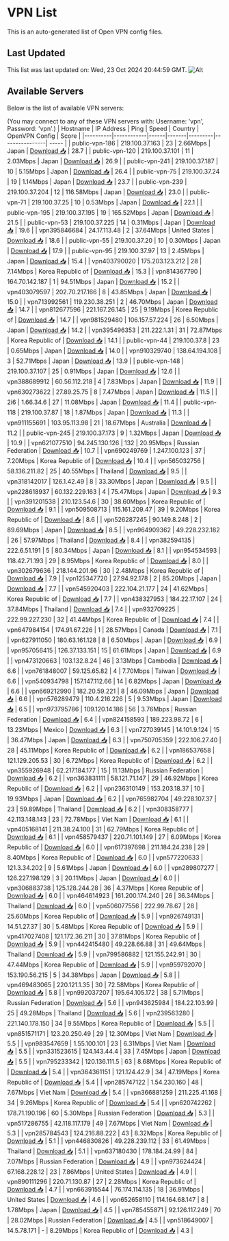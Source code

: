 # VPN List

This is an auto-generated list of Open VPN config files.

## Last Updated

This list was last updated on: Wed, 23 Oct 2024 20:44:59 GMT.
![Alt](https://repobeats.axiom.co/api/embed/186b98318ef1479477931607c1ad7d823f12451f.svg "Repobeats analytics image")

## Available Servers

Below is the list of available VPN servers:

(You may connect to any of these VPN servers with: Username: 'vpn', Password: 'vpn'.)
| Hostname | IP Address | Ping | Speed | Country | OpenVPN Config | Score |
|----------|------------|------|-------|---------|----------------| ----- |
| public-vpn-186 | 219.100.37.163 | 23 | 2.66Mbps | Japan | [Download 📥](./configs/server_0_JP.ovpn) | 28.7 |
| public-vpn-120 | 219.100.37.101 | 11 | 2.03Mbps | Japan | [Download 📥](./configs/server_1_JP.ovpn) | 26.9 |
| public-vpn-241 | 219.100.37.187 | 10 | 5.15Mbps | Japan | [Download 📥](./configs/server_2_JP.ovpn) | 26.4 |
| public-vpn-75 | 219.100.37.24 | 19 | 1.14Mbps | Japan | [Download 📥](./configs/server_3_JP.ovpn) | 23.7 |
| public-vpn-239 | 219.100.37.204 | 12 | 116.58Mbps | Japan | [Download 📥](./configs/server_4_JP.ovpn) | 23.0 |
| public-vpn-71 | 219.100.37.25 | 10 | 0.53Mbps | Japan | [Download 📥](./configs/server_5_JP.ovpn) | 22.1 |
| public-vpn-195 | 219.100.37.195 | 19 | 165.52Mbps | Japan | [Download 📥](./configs/server_6_JP.ovpn) | 21.5 |
| public-vpn-53 | 219.100.37.225 | 14 | 0.31Mbps | Japan | [Download 📥](./configs/server_7_JP.ovpn) | 19.6 |
| vpn395846684 | 24.17.113.48 | 2 | 37.64Mbps | United States | [Download 📥](./configs/server_8_US.ovpn) | 18.6 |
| public-vpn-55 | 219.100.37.20 | 10 | 0.30Mbps | Japan | [Download 📥](./configs/server_9_JP.ovpn) | 17.9 |
| public-vpn-95 | 219.100.37.97 | 13 | 2.45Mbps | Japan | [Download 📥](./configs/server_10_JP.ovpn) | 15.4 |
| vpn403790020 | 175.203.123.212 | 28 | 7.14Mbps | Korea Republic of | [Download 📥](./configs/server_11_KR.ovpn) | 15.3 |
| vpn814367790 | 164.70.142.187 | 1 | 94.51Mbps | Japan | [Download 📥](./configs/server_12_JP.ovpn) | 15.2 |
| vpn403079597 | 202.70.217.166 | 8 | 43.85Mbps | Japan | [Download 📥](./configs/server_13_JP.ovpn) | 15.0 |
| vpn713992561 | 119.230.38.251 | 2 | 46.70Mbps | Japan | [Download 📥](./configs/server_14_JP.ovpn) | 14.7 |
| vpn812677596 | 221.167.26.145 | 25 | 9.19Mbps | Korea Republic of | [Download 📥](./configs/server_15_KR.ovpn) | 14.7 |
| vpn981529480 | 106.157.57.224 | 26 | 6.50Mbps | Japan | [Download 📥](./configs/server_16_JP.ovpn) | 14.2 |
| vpn395496353 | 211.222.1.31 | 31 | 72.87Mbps | Korea Republic of | [Download 📥](./configs/server_17_KR.ovpn) | 14.1 |
| public-vpn-44 | 219.100.37.8 | 23 | 0.65Mbps | Japan | [Download 📥](./configs/server_18_JP.ovpn) | 14.0 |
| vpn910329740 | 138.64.194.108 | 3 | 52.71Mbps | Japan | [Download 📥](./configs/server_19_JP.ovpn) | 13.9 |
| public-vpn-148 | 219.100.37.107 | 25 | 0.91Mbps | Japan | [Download 📥](./configs/server_20_JP.ovpn) | 12.6 |
| vpn388689912 | 60.56.112.218 | 4 | 7.83Mbps | Japan | [Download 📥](./configs/server_21_JP.ovpn) | 11.9 |
| vpn630273622 | 27.89.25.75 | 8 | 7.47Mbps | Japan | [Download 📥](./configs/server_22_JP.ovpn) | 11.5 |
| 2i6 | 1.66.34.6 | 27 | 11.08Mbps | Japan | [Download 📥](./configs/server_23_JP.ovpn) | 11.4 |
| public-vpn-118 | 219.100.37.87 | 18 | 1.87Mbps | Japan | [Download 📥](./configs/server_24_JP.ovpn) | 11.3 |
| vpn911155691 | 103.95.113.98 | 21 | 18.67Mbps | Australia | [Download 📥](./configs/server_25_AU.ovpn) | 11.2 |
| public-vpn-245 | 219.100.37.173 | 9 | 1.32Mbps | Japan | [Download 📥](./configs/server_26_JP.ovpn) | 10.9 |
| vpn621077510 | 94.245.130.126 | 132 | 20.95Mbps | Russian Federation | [Download 📥](./configs/server_27_RU.ovpn) | 10.7 |
| vpn690249769 | 1.247.100.123 | 37 | 7.20Mbps | Korea Republic of | [Download 📥](./configs/server_28_KR.ovpn) | 10.4 |
| vpn565032756 | 58.136.211.82 | 25 | 40.55Mbps | Thailand | [Download 📥](./configs/server_29_TH.ovpn) | 9.5 |
| vpn318142017 | 126.1.42.49 | 8 | 33.30Mbps | Japan | [Download 📥](./configs/server_30_JP.ovpn) | 9.5 |
| vpn228618937 | 60.132.229.163 | 4 | 75.47Mbps | Japan | [Download 📥](./configs/server_31_JP.ovpn) | 9.3 |
| vpn391201538 | 210.123.54.6 | 30 | 38.60Mbps | Korea Republic of | [Download 📥](./configs/server_32_KR.ovpn) | 9.1 |
| vpn509508713 | 115.161.209.47 | 39 | 9.20Mbps | Korea Republic of | [Download 📥](./configs/server_33_KR.ovpn) | 8.6 |
| vpn526287245 | 90.149.8.248 | 2 | 89.69Mbps | Japan | [Download 📥](./configs/server_34_JP.ovpn) | 8.5 |
| vpn964909362 | 49.228.232.182 | 26 | 57.97Mbps | Thailand | [Download 📥](./configs/server_35_TH.ovpn) | 8.4 |
| vpn382594135 | 222.6.51.191 | 5 | 80.34Mbps | Japan | [Download 📥](./configs/server_36_JP.ovpn) | 8.1 |
| vpn954534593 | 118.42.71.193 | 29 | 8.95Mbps | Korea Republic of | [Download 📥](./configs/server_37_KR.ovpn) | 8.0 |
| vpn302679636 | 218.144.201.96 | 30 | 2.48Mbps | Korea Republic of | [Download 📥](./configs/server_38_KR.ovpn) | 7.9 |
| vpn125347720 | 27.94.92.178 | 2 | 85.20Mbps | Japan | [Download 📥](./configs/server_39_JP.ovpn) | 7.7 |
| vpn545920403 | 222.104.21.177 | 24 | 41.62Mbps | Korea Republic of | [Download 📥](./configs/server_40_KR.ovpn) | 7.7 |
| vpn438327953 | 184.22.17.107 | 24 | 37.84Mbps | Thailand | [Download 📥](./configs/server_41_TH.ovpn) | 7.4 |
| vpn932709225 | 222.99.227.230 | 32 | 41.44Mbps | Korea Republic of | [Download 📥](./configs/server_42_KR.ovpn) | 7.4 |
| vpn647984154 | 174.91.67.226 | 1 | 28.57Mbps | Canada | [Download 📥](./configs/server_43_CA.ovpn) | 7.1 |
| vpn627911050 | 180.63.161.128 | 8 | 6.50Mbps | Japan | [Download 📥](./configs/server_44_JP.ovpn) | 6.9 |
| vpn957056415 | 126.37.133.151 | 15 | 61.61Mbps | Japan | [Download 📥](./configs/server_45_JP.ovpn) | 6.9 |
| vpn473120663 | 103.132.8.24 | 46 | 3.13Mbps | Cambodia | [Download 📥](./configs/server_46_KH.ovpn) | 6.6 |
| vpn761848007 | 59.125.65.82 | 4 | 7.70Mbps | Taiwan | [Download 📥](./configs/server_47_TW.ovpn) | 6.6 |
| vpn540934798 | 157.147.112.66 | 14 | 6.82Mbps | Japan | [Download 📥](./configs/server_48_JP.ovpn) | 6.6 |
| vpn669212990 | 182.20.59.221 | 8 | 46.09Mbps | Japan | [Download 📥](./configs/server_49_JP.ovpn) | 6.6 |
| vpn576289479 | 110.4.216.226 | 5 | 9.53Mbps | Japan | [Download 📥](./configs/server_50_JP.ovpn) | 6.5 |
| vpn973795786 | 109.120.14.186 | 56 | 3.76Mbps | Russian Federation | [Download 📥](./configs/server_51_RU.ovpn) | 6.4 |
| vpn824158593 | 189.223.98.72 | 6 | 13.23Mbps | Mexico | [Download 📥](./configs/server_52_MX.ovpn) | 6.3 |
| vpn727039145 | 14.101.9.124 | 15 | 36.47Mbps | Japan | [Download 📥](./configs/server_53_JP.ovpn) | 6.3 |
| vpn750705359 | 222.106.27.40 | 28 | 45.11Mbps | Korea Republic of | [Download 📥](./configs/server_54_KR.ovpn) | 6.2 |
| vpn186537658 | 121.129.205.53 | 30 | 6.72Mbps | Korea Republic of | [Download 📥](./configs/server_55_KR.ovpn) | 6.2 |
| vpn355926948 | 62.217.184.177 | 15 | 11.13Mbps | Russian Federation | [Download 📥](./configs/server_56_RU.ovpn) | 6.2 |
| vpn363831111 | 58.121.71.147 | 29 | 46.92Mbps | Korea Republic of | [Download 📥](./configs/server_57_KR.ovpn) | 6.2 |
| vpn236310149 | 153.203.18.37 | 10 | 19.93Mbps | Japan | [Download 📥](./configs/server_58_JP.ovpn) | 6.2 |
| vpn765982704 | 49.228.107.37 | 23 | 59.89Mbps | Thailand | [Download 📥](./configs/server_59_TH.ovpn) | 6.2 |
| vpn308358777 | 42.113.148.143 | 23 | 72.78Mbps | Viet Nam | [Download 📥](./configs/server_60_VN.ovpn) | 6.1 |
| vpn405168141 | 211.38.24.100 | 31 | 62.79Mbps | Korea Republic of | [Download 📥](./configs/server_61_KR.ovpn) | 6.1 |
| vpn458579437 | 220.71.101.149 | 27 | 6.09Mbps | Korea Republic of | [Download 📥](./configs/server_62_KR.ovpn) | 6.0 |
| vpn617397698 | 211.184.24.238 | 29 | 8.40Mbps | Korea Republic of | [Download 📥](./configs/server_63_KR.ovpn) | 6.0 |
| vpn577220633 | 121.3.34.202 | 9 | 5.61Mbps | Japan | [Download 📥](./configs/server_64_JP.ovpn) | 6.0 |
| vpn289807277 | 126.227.198.129 | 3 | 20.11Mbps | Japan | [Download 📥](./configs/server_65_JP.ovpn) | 6.0 |
| vpn306883738 | 125.128.244.28 | 36 | 4.37Mbps | Korea Republic of | [Download 📥](./configs/server_66_KR.ovpn) | 6.0 |
| vpn464614923 | 161.200.174.240 | 26 | 36.34Mbps | Thailand | [Download 📥](./configs/server_67_TH.ovpn) | 6.0 |
| vpn506077556 | 222.99.78.67 | 28 | 25.60Mbps | Korea Republic of | [Download 📥](./configs/server_68_KR.ovpn) | 5.9 |
| vpn926749131 | 14.51.27.37 | 30 | 5.48Mbps | Korea Republic of | [Download 📥](./configs/server_69_KR.ovpn) | 5.9 |
| vpn417027408 | 121.172.36.211 | 30 | 37.81Mbps | Korea Republic of | [Download 📥](./configs/server_70_KR.ovpn) | 5.9 |
| vpn442415480 | 49.228.66.88 | 31 | 49.64Mbps | Thailand | [Download 📥](./configs/server_71_TH.ovpn) | 5.9 |
| vpn799586882 | 121.155.242.91 | 30 | 47.44Mbps | Korea Republic of | [Download 📥](./configs/server_72_KR.ovpn) | 5.9 |
| vpn959792070 | 153.190.56.215 | 5 | 34.38Mbps | Japan | [Download 📥](./configs/server_73_JP.ovpn) | 5.8 |
| vpn469483065 | 220.121.1.35 | 30 | 72.58Mbps | Korea Republic of | [Download 📥](./configs/server_74_KR.ovpn) | 5.8 |
| vpn992037207 | 195.64.105.172 | 38 | 5.71Mbps | Russian Federation | [Download 📥](./configs/server_75_RU.ovpn) | 5.6 |
| vpn943625984 | 184.22.103.99 | 25 | 49.28Mbps | Thailand | [Download 📥](./configs/server_76_TH.ovpn) | 5.6 |
| vpn239563280 | 221.140.178.150 | 34 | 9.55Mbps | Korea Republic of | [Download 📥](./configs/server_77_KR.ovpn) | 5.5 |
| vpn851571171 | 123.20.250.49 | 29 | 12.30Mbps | Viet Nam | [Download 📥](./configs/server_78_VN.ovpn) | 5.5 |
| vpn983547659 | 1.55.100.101 | 23 | 6.31Mbps | Viet Nam | [Download 📥](./configs/server_79_VN.ovpn) | 5.5 |
| vpn331523615 | 124.143.44.4 | 33 | 7.45Mbps | Japan | [Download 📥](./configs/server_80_JP.ovpn) | 5.5 |
| vpn795233342 | 120.136.111.5 | 63 | 8.68Mbps | Korea Republic of | [Download 📥](./configs/server_81_KR.ovpn) | 5.4 |
| vpn364361151 | 121.124.42.9 | 34 | 47.19Mbps | Korea Republic of | [Download 📥](./configs/server_82_KR.ovpn) | 5.4 |
| vpn285747122 | 1.54.230.160 | 48 | 7.67Mbps | Viet Nam | [Download 📥](./configs/server_83_VN.ovpn) | 5.4 |
| vpn366881259 | 211.225.41.168 | 34 | 9.26Mbps | Korea Republic of | [Download 📥](./configs/server_84_KR.ovpn) | 5.4 |
| vpn620742262 | 178.71.190.196 | 60 | 5.30Mbps | Russian Federation | [Download 📥](./configs/server_85_RU.ovpn) | 5.3 |
| vpn517286755 | 42.118.117.179 | 49 | 7.67Mbps | Viet Nam | [Download 📥](./configs/server_86_VN.ovpn) | 5.3 |
| vpn285784543 | 124.216.88.222 | 43 | 8.32Mbps | Korea Republic of | [Download 📥](./configs/server_87_KR.ovpn) | 5.1 |
| vpn446830826 | 49.228.239.112 | 33 | 61.49Mbps | Thailand | [Download 📥](./configs/server_88_TH.ovpn) | 5.1 |
| vpn637180430 | 178.184.24.99 | 84 | 7.07Mbps | Russian Federation | [Download 📥](./configs/server_89_RU.ovpn) | 4.9 |
| vpn973624424 | 67.168.228.12 | 23 | 7.86Mbps | United States | [Download 📥](./configs/server_90_US.ovpn) | 4.9 |
| vpn890111296 | 220.71.130.87 | 27 | 2.28Mbps | Korea Republic of | [Download 📥](./configs/server_91_KR.ovpn) | 4.7 |
| vpn663915544 | 76.174.114.135 | 18 | 36.91Mbps | United States | [Download 📥](./configs/server_92_US.ovpn) | 4.6 |
| vpn652658110 | 114.164.68.147 | 8 | 1.78Mbps | Japan | [Download 📥](./configs/server_93_JP.ovpn) | 4.5 |
| vpn785455871 | 92.126.117.249 | 70 | 28.02Mbps | Russian Federation | [Download 📥](./configs/server_94_RU.ovpn) | 4.5 |
| vpn518649007 | 14.5.78.171 | - | 8.29Mbps | Korea Republic of | [Download 📥](./configs/server_95_KR.ovpn) | 4.3 |
